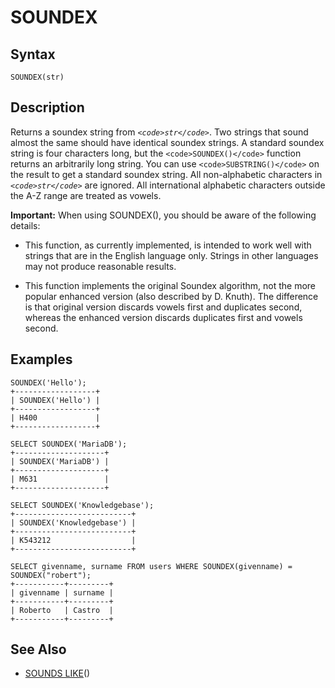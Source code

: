
# SOUNDEX

## Syntax


```
SOUNDEX(str)
```

## Description


Returns a soundex string from *`<code>str</code>`*. Two strings that sound almost the
same should have identical soundex strings. A standard soundex string is four
characters long, but the `<code>SOUNDEX()</code>` function returns an arbitrarily long
string. You can use `<code>SUBSTRING()</code>` on the result to get a standard soundex
string. All non-alphabetic characters in *`<code>str</code>`* are ignored. All
international alphabetic characters outside the A-Z range are treated as
vowels.


**Important:** When using SOUNDEX(), you should be aware of the
following details:


* This function, as currently implemented, is intended to work well with
 strings that are in the English language only. Strings in other languages may
 not produce reasonable results.


* This function implements the original Soundex algorithm, not the more popular enhanced version (also described by D. Knuth). The difference is that original version discards vowels first and duplicates second, whereas the enhanced version discards duplicates first and vowels second.


## Examples


```
SOUNDEX('Hello');
+------------------+
| SOUNDEX('Hello') |
+------------------+
| H400             |
+------------------+
```

```
SELECT SOUNDEX('MariaDB');
+--------------------+
| SOUNDEX('MariaDB') |
+--------------------+
| M631               |
+--------------------+
```

```
SELECT SOUNDEX('Knowledgebase');
+--------------------------+
| SOUNDEX('Knowledgebase') |
+--------------------------+
| K543212                  |
+--------------------------+
```

```
SELECT givenname, surname FROM users WHERE SOUNDEX(givenname) = SOUNDEX("robert");
+-----------+---------+
| givenname | surname |
+-----------+---------+
| Roberto   | Castro  |
+-----------+---------+
```

## See Also


* [SOUNDS LIKE](sounds-like.md)()

